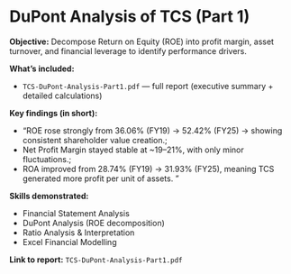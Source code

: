 # DuPont Analysis of TCS (Part 1)

**Objective:** Decompose Return on Equity (ROE) into profit margin, asset turnover, and financial leverage to identify performance drivers.

**What’s included:**  
- `TCS-DuPont-Analysis-Part1.pdf` — full report (executive summary + detailed calculations)  

**Key findings (in short):** 
- “ROE rose strongly from 36.06% (FY19) → 52.42% (FY25) → showing consistent shareholder value creation.;
- Net Profit Margin stayed stable at ~19–21%, with only minor fluctuations.;
- ROA improved from 28.74% (FY19) → 31.93% (FY25), meaning TCS generated more profit per unit of assets.
”

**Skills demonstrated:** 
- Financial Statement Analysis
- DuPont Analysis (ROE decomposition)
- Ratio Analysis & Interpretation
- Excel Financial Modelling

**Link to report:** `TCS-DuPont-Analysis-Part1.pdf`
